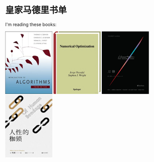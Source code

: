 # 皇家马德里书单



I'm reading these books:

<img src="index.assets/Clrs3.jpeg" alt="Clrs3.jpeg" style="width:150px;height:200px" />

<img src="index.assets/content.jpeg" alt="img" style="width:150px;height:200px" />

<img src="index.assets/image-20220501234529237.png" alt="image-20220501234529237" style="width:150px;height:200px" />

<img src="index.assets/image-20220501234553621.png" alt="image-20220501234553621" style="width:150px;height:200px" />
